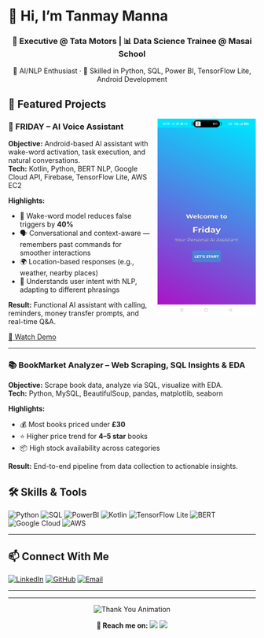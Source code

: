 # 👋 Hi, I’m Tanmay Manna

<h3 align="center">💼 Executive @ Tata Motors | 📊 Data Science Trainee @ Masai School</h3>

<p align="center">
  🤖 AI/NLP Enthusiast · 🚀 Skilled in Python, SQL, Power BI, TensorFlow Lite, Android Development
</p>

## 🚀 Featured Projects

<img src="demo-front.jpg" alt="FRIDAY App" align="right" width="200" height="400" style="margin-left:10px;"/>

### 🤖 FRIDAY – AI Voice Assistant

**Objective:** Android-based AI assistant with wake-word activation, task execution, and natural conversations.  
**Tech:** Kotlin, Python, BERT NLP, Google Cloud API, Firebase, TensorFlow Lite, AWS EC2  

**Highlights:**
- 🎯 Wake-word model reduces false triggers by **40%**
- 🗣️ Conversational and context-aware — remembers past commands for smoother interactions
- 🌍 Location-based responses (e.g., weather, nearby places)
- 🤝 Understands user intent with NLP, adapting to different phrasings

**Result:** Functional AI assistant with calling, reminders, money transfer prompts, and real-time Q&A.  

[🎥 Watch Demo](https://drive.google.com/file/d/1MB0px0Ad6Fr7D4NvQJAu6gG7mB6tE9W-/view?usp=sharing)

---

### 📚 BookMarket Analyzer – Web Scraping, SQL Insights & EDA
**Objective:** Scrape book data, analyze via SQL, visualize with EDA.  
**Tech:** Python, MySQL, BeautifulSoup, pandas, matplotlib, seaborn  

**Highlights:**
- 💰 Most books priced under **£30**  
- ⭐ Higher price trend for **4–5 star** books  
- 📦 High stock availability across categories  

**Result:** End-to-end pipeline from data collection to actionable insights.  

## 🛠 Skills & Tools
![Python](https://img.shields.io/badge/-Python-3776AB?logo=python&logoColor=white)
![SQL](https://img.shields.io/badge/-SQL-336791?logo=postgresql&logoColor=white)
![PowerBI](https://img.shields.io/badge/-PowerBI-F2C811?logo=powerbi&logoColor=black)
![Kotlin](https://img.shields.io/badge/-Kotlin-0095D5?logo=kotlin&logoColor=white)
![TensorFlow Lite](https://img.shields.io/badge/-TensorFlow_Lite-FF6F00?logo=tensorflow&logoColor=white)
![BERT](https://img.shields.io/badge/-BERT-000000?logo=google&logoColor=white)
![Google Cloud](https://img.shields.io/badge/-Google_Cloud-4285F4?logo=googlecloud&logoColor=white)
![AWS](https://img.shields.io/badge/-AWS-232F3E?logo=amazonaws&logoColor=white)

---

## 📫 Connect With Me
[![LinkedIn](https://img.shields.io/badge/-LinkedIn-0A66C2?logo=linkedin&logoColor=white)](https://www.linkedin.com/in/tanmay-manna)
[![GitHub](https://img.shields.io/badge/-GitHub-181717?logo=github&logoColor=white)](https://github.com/Tanmay759484)
[![Email](https://img.shields.io/badge/-Email-D14836?logo=gmail&logoColor=white)](mailto:mtanmay1044@gmail.com)

---

---

<p align="center">
  <img src="https://readme-typing-svg.demolab.com?font=Fira+Code&size=22&pause=1000&color=FF5733&width=600&lines=✨+Thanks+for+visiting!+✨;Let's+connect+and+build+something+amazing!+🚀" alt="Thank You Animation" />
</p>

<p align="center">
  <b>📩 Reach me on:</b>  
  <a href="https://www.linkedin.com/in/your-linkedin/"><img src="https://img.shields.io/badge/LinkedIn-0077B5?style=for-the-badge&logo=linkedin&logoColor=white"></a>
  <a href="mailto:your-email@example.com"><img src="https://img.shields.io/badge/Email-D14836?style=for-the-badge&logo=gmail&logoColor=white"></a>
</p>
